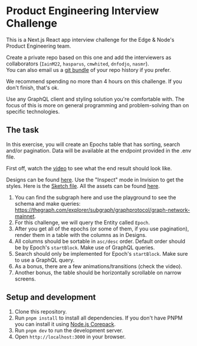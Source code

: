 # Product Engineering Interview Challenge

This is a Next.js React app interview challenge for the Edge & Node's Product Engineering team.

Create a private repo based on this one and add the interviewers as collaborators (`IainM22`, `hasparus`, `cmwhited`, `dnfodjo`, `nasmr`). \
You can also email us a [git bundle](https://git-scm.com/docs/git-bundle) of your repo history if you prefer.

We recommend spending no more than 4 hours on this challenge. If you don't finish, that's ok.

Use any GraphQL client and styling solution you're comfortable with. The focus of this is more on general programming and problem-solving than on specific technologies.

## The task

In this exercise, you will create an Epochs table that has sorting, search and/or pagination. Data will be available at the endpoint provided in the .env file.

First off, watch the [video](https://storage.googleapis.com/graph-web/blog/The%20Graph%20-%20Table.mov) to see what the end result should look like.

Designs can be found [here](https://invis.io/6WZZK4QUGFZ). Use the "Inspect" mode in Invision to get the styles. Here is the [Sketch file](https://storage.googleapis.com/graph-web/blog/The%20Graph%20-%20Table.sketch). All the assets can be found [here](https://storage.googleapis.com/graph-web/blog/Table%20Assets.zip).

1. You can find the subgraph here and use the playground to see the schema and make queries: https://thegraph.com/explorer/subgraph/graphprotocol/graph-network-mainnet.
2. For this challenge, we will query the Entity called `Epoch`.
3. After you get all of the epochs (or some of them, if you use pagination), render them in a table with the columns as in Designs.
4. All columns should be sortable in `asc/desc` order. Default order should be by Epoch's `startBlock`. Make use of GraphQL queries.
5. Search should only be implemented for Epoch's `startBlock`. Make sure to use a GraphQL query.
6. As a bonus, there are a few animations/transitions (check the video).
7. Another bonus, the table should be horizontally scrollable on narrow screens.

## Setup and development

1. Clone this repository.
2. Run `pnpm install` to install all dependencies. If you don't have PNPM you can install it using [Node.js Corepack](https://nodejs.org/api/corepack.html).
3. Run `pnpm dev` to run the development server.
4. Open `http://localhost:3000` in your browser.
